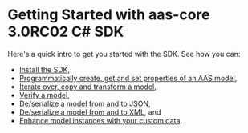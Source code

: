 # Getting Started with aas-core 3.0RC02 C# SDK

Here's a quick intro to get you started with the SDK.
See how you can:

* [Install the SDK](install.md),
* [Programmatically create, get and set properties of an AAS model](create_get_set.md),
* [Iterate over, copy and transform a model](iterate_copy_and_transform.md),
* [Verify a model](verify.md),
* [De/serialize a model from and to JSON](jsonize.md),
* [De/serialize a model from and to XML](xmlize.md), and
* [Enhance model instances with your custom data](enhancing.md).
